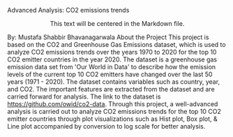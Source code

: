 Advanced Analysis: CO2 emissions trends
<p align="center">
  This text will be centered in the Markdown file.
</p>

By: Mustafa Shabbir Bhavanagarwala
About the Project
This project is based on the CO2 and Greenhouse Gas Emissions dataset, which is used to analyze CO2 emissions trends over the years 1970 to 2020 for the top 10 CO2 emitter countries in the year 2020. The dataset is a greenhouse gas emission data set from 'Our World in Data' to describe how the emission levels of the current top 10 CO2 emitters have changed over the last 50 years (1971 - 2020). The dataset contains variables such as country, year, and CO2. The important features are extracted from the dataset and are carried forward for analysis. The link to the dataset is https://github.com/owid/co2-data. Through this project, a well-advanced analysis is carried out to analyze CO2 emissions trends for the top 10 CO2 emitter countries through plot visualizations such as Hist plot, Box plot, & Line plot accompanied by conversion to log scale for better analysis.
